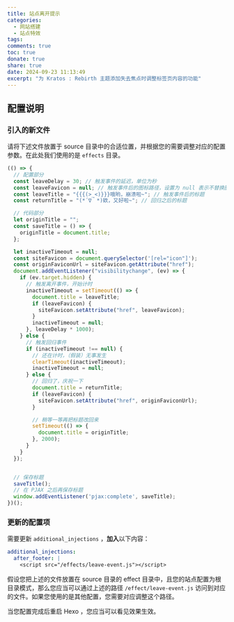 ```yaml
---
title: 站点离开提示
categories: 
  - 网站搭建
  - 站点特效
tags:
comments: true
toc: true
donate: true
share: true
date: 2024-09-23 11:13:49
excerpt: "为 Kratos : Rebirth 主题添加失去焦点时调整标签页内容的功能"
---
```


## 配置说明

### 引入的新文件

请将下述文件放置于 source 目录中的合适位置，并根据您的需要调整对应的配置参数。在此处我们使用的是 `effects` 目录。

```js leave-event.js
(() => {
  // 配置部分
  const leaveDelay = 30; // 触发事件的延迟，单位为秒
  const leaveFavicon = null; // 触发事件后的图标路径，设置为 null 表示不替换图标
  const leaveTitle = "{{{(>_<)}}}哦哟，崩溃啦~"; // 触发事件后的标题
  const returnTitle = "(*´∇｀*)欸，又好啦~"; // 回归之后的标题

  // 代码部分
  let originTitle = "";
  const saveTitle = () => {
    originTitle = document.title;
  };

  let inactiveTimeout = null;
  const siteFavicon = document.querySelector('[rel="icon"]');
  const originFaviconUrl = siteFavicon.getAttribute("href");
  document.addEventListener("visibilitychange", (ev) => {
    if (ev.target.hidden) {
      // 触发离开事件，开始计时
      inactiveTimeout = setTimeout(() => {
        document.title = leaveTitle;
        if (leaveFavicon) {
          siteFavicon.setAttribute("href", leaveFavicon);
        }
        inactiveTimeout = null;
      }, leaveDelay * 1000);
    } else {
      // 触发回归事件
      if (inactiveTimeout !== null) {
        // 还在计时，（假装）无事发生
        clearTimeout(inactiveTimeout);
        inactiveTimeout = null;
      } else {
        // 回归了，庆祝一下
        document.title = returnTitle;
        if (leaveFavicon) {
          siteFavicon.setAttribute("href", originFaviconUrl);
        }

        // 稍等一等再把标题改回来
        setTimeout(() => {
          document.title = originTitle;
        }, 2000);
      }
    }
  });


  // 保存标题
  saveTitle();
  // 在 PJAX 之后再保存标题
  window.addEventListener('pjax:complete', saveTitle);
})();
```

### 更新的配置项

需要更新 `additional_injections` ，**加入**以下内容：

```yml
additional_injections:
  after_footer: |
    <script src="/effects/leave-event.js"></script>
```

假设您把上述的文件放置在 source 目录的 effect 目录中，且您的站点配置为根目录模式，那么您应当可以通过上述的路径 `/effect/leave-event.js` 访问到对应的文件。如果您使用的是其他配置，您需要对应调整这个路径。

当您配置完成后重启 Hexo ，您应当可以看见效果生效。